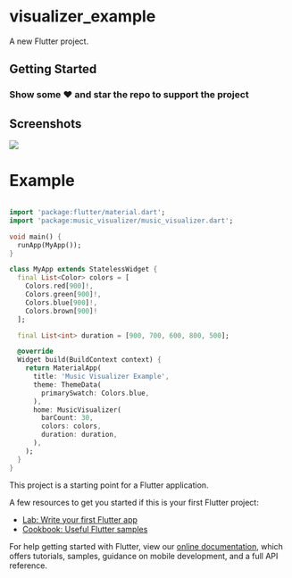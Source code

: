 # visualizer_example

A new Flutter project.

## Getting Started

### Show some :heart: and star the repo to support the project

## Screenshots
<img src="https://raw.githubusercontent.com/Rajkumar07793/music_visualizer_package/22-09-2021_null-safety/visualCrop.gif"/>

# Example

```dart

import 'package:flutter/material.dart';
import 'package:music_visualizer/music_visualizer.dart';

void main() {
  runApp(MyApp());
}

class MyApp extends StatelessWidget {
  final List<Color> colors = [
    Colors.red[900]!,
    Colors.green[900]!,
    Colors.blue[900]!,
    Colors.brown[900]!
  ];

  final List<int> duration = [900, 700, 600, 800, 500];

  @override
  Widget build(BuildContext context) {
    return MaterialApp(
      title: 'Music Visualizer Example',
      theme: ThemeData(
        primarySwatch: Colors.blue,
      ),
      home: MusicVisualizer(
        barCount: 30,
        colors: colors,
        duration: duration,
      ),
    );
  }
}

```

This project is a starting point for a Flutter application.

A few resources to get you started if this is your first Flutter project:

- [Lab: Write your first Flutter app](https://flutter.dev/docs/get-started/codelab)
- [Cookbook: Useful Flutter samples](https://flutter.dev/docs/cookbook)

For help getting started with Flutter, view our
[online documentation](https://flutter.dev/docs), which offers tutorials,
samples, guidance on mobile development, and a full API reference.
